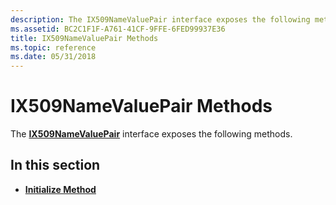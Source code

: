 ```yaml
---
description: The IX509NameValuePair interface exposes the following methods.
ms.assetid: BC2C1F1F-A761-41CF-9FFE-6FED99937E36
title: IX509NameValuePair Methods
ms.topic: reference
ms.date: 05/31/2018
---
```


# IX509NameValuePair Methods

The [**IX509NameValuePair**](/windows/desktop/api/CertEnroll/nn-certenroll-ix509namevaluepair) interface exposes the following methods.

## In this section

-   [**Initialize Method**](/windows/desktop/api/CertEnroll/nf-certenroll-ix509namevaluepair-initialize)

 

 



